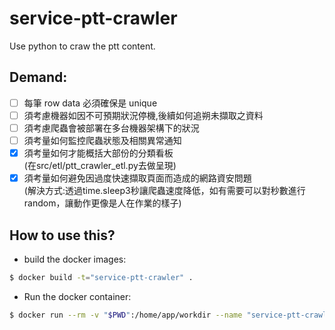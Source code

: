 # service-ptt-crawler
Use python to craw the ptt content.

## Demand:

- [ ] 每筆 row data 必須確保是 unique
- [ ] 須考慮機器如因不可預期狀況停機,後續如何追朔未擷取之資料
- [ ] 須考慮爬蟲會被部署在多台機器架構下的狀況
- [ ] 須考量如何監控爬蟲狀態及相關異常通知
- [X] 須考量如何才能概括大部份的分類看板<br>
(在src/etl/ptt_crawler_etl.py去做呈現)
- [X] 須考量如何避免因過度快速擷取頁面而造成的網路資安問題<br>
(解決方式:透過time.sleep3秒讓爬蟲速度降低，如有需要可以對秒數進行random，讓動作更像是人在作業的樣子)

## How to use this?
- build the docker images:
```bash
$ docker build -t="service-ptt-crawler" .
```
- Run the docker container:
```bash
$ docker run --rm -v "$PWD":/home/app/workdir --name "service-ptt-crawler" service-ptt-crawler
```